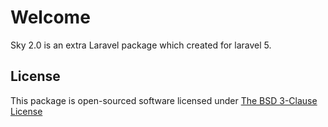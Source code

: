 # Welcome

Sky 2.0 is an extra Laravel package which created for laravel 5.

## License

This package is open-sourced software licensed under [The BSD 3-Clause License](http://opensource.org/licenses/BSD-3-Clause)
